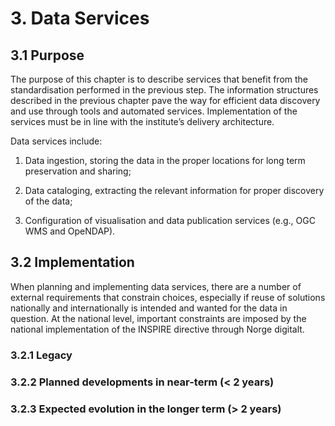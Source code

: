 # 3. Data Services


## 3.1 Purpose

The purpose of this chapter is to describe services that benefit from the standardisation performed in the previous step. The information structures described in the previous chapter pave the way for efficient data discovery and use through tools and automated services. Implementation of the services must be in line with the institute’s delivery architecture.

Data services include:

1.  Data ingestion, storing the data in the proper locations for long term preservation and sharing;

2.  Data cataloging, extracting the relevant information for proper discovery of the data;

3.  Configuration of visualisation and data publication services (e.g., OGC WMS and OpeNDAP).

## 3.2 Implementation

When planning and implementing data services, there are a number of external requirements that constrain choices, especially if reuse of solutions nationally and internationally is intended and wanted for the data in question. At the national level, important constraints are imposed by the national implementation of the INSPIRE directive through Norge digitalt.

### 3.2.1 Legacy

### 3.2.2 Planned developments in near-term (< 2 years)

### 3.2.3 Expected evolution in the longer term (> 2 years)
